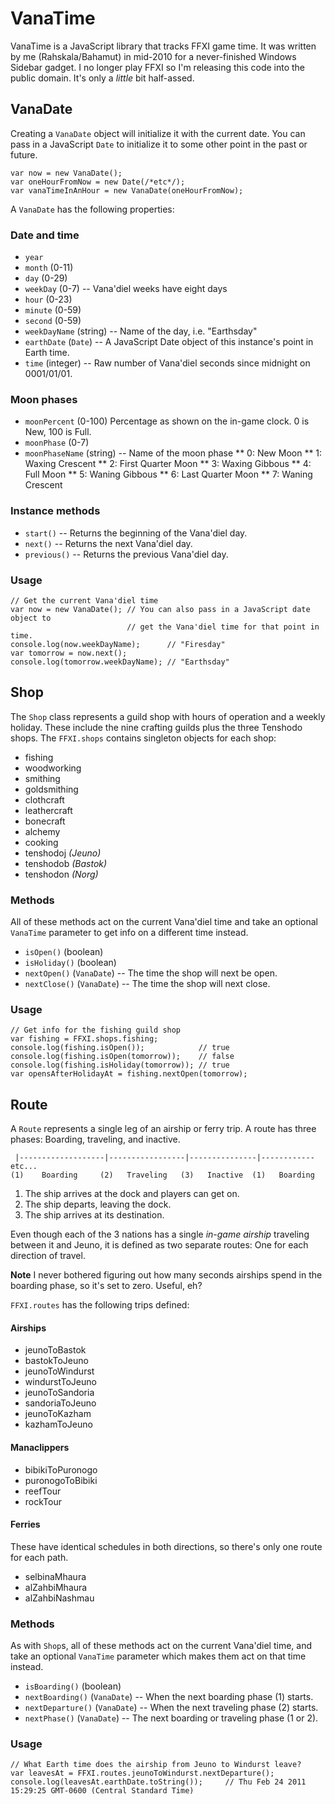 VanaTime
========

VanaTime is a JavaScript library that tracks FFXI game time. It was written by me (Rahskala/Bahamut) in mid-2010 for a never-finished Windows Sidebar gadget. I no longer play FFXI so I'm releasing this code into the public domain. It's only a *little* bit half-assed.

VanaDate
--------

Creating a `VanaDate` object will initialize it with the current date. You can pass in a JavaScript `Date` to initialize it to some other point in the past or future.

    var now = new VanaDate();
    var oneHourFromNow = new Date(/*etc*/);
	var vanaTimeInAnHour = new VanaDate(oneHourFromNow);

A `VanaDate` has the following properties:

### Date and time
* `year`
* `month` (0-11)
* `day` (0-29)
* `weekDay` (0-7) -- Vana'diel weeks have eight days
* `hour` (0-23)
* `minute` (0-59)
* `second` (0-59)
* `weekDayName` (string) -- Name of the day, i.e. "Earthsday"
* `earthDate` (`Date`) -- A JavaScript Date object of this instance's point in Earth time.
* `time` (integer) -- Raw number of Vana'diel seconds since midnight on 0001/01/01.

### Moon phases
* `moonPercent` (0-100) Percentage as shown on the in-game clock. 0 is New, 100 is Full.
* `moonPhase` (0-7) 
* `moonPhaseName` (string) -- Name of the moon phase
** 0: New Moon
** 1: Waxing Crescent
** 2: First Quarter Moon
** 3: Waxing Gibbous
** 4: Full Moon
** 5: Waning Gibbous
** 6: Last Quarter Moon
** 7: Waning Crescent

### Instance methods
* `start()` -- Returns the beginning of the Vana'diel day.
* `next()` -- Returns the next Vana'diel day.
* `previous()` -- Returns the previous Vana'diel day.

### Usage

	// Get the current Vana'diel time
	var now = new VanaDate(); // You can also pass in a JavaScript date object to 
                              // get the Vana'diel time for that point in time.
    console.log(now.weekDayName);      // "Firesday"
	var tomorrow = now.next();
	console.log(tomorrow.weekDayName); // "Earthsday"

Shop
----

The `Shop` class represents a guild shop with hours of operation and a weekly holiday. These include the nine crafting guilds plus the three Tenshodo shops. The `FFXI.shops` contains singleton objects for each shop:

* fishing
* woodworking
* smithing
* goldsmithing
* clothcraft
* leathercraft
* bonecraft
* alchemy
* cooking
* tenshodoj *(Jeuno)*
* tenshodob *(Bastok)*
* tenshodon *(Norg)*

### Methods

All of these methods act on the current Vana'diel time and take an optional `VanaTime` parameter to get info on a different time instead.

* `isOpen()` (boolean)
* `isHoliday()` (boolean)
* `nextOpen()` (`VanaDate`) -- The time the shop will next be open. 
* `nextClose()` (`VanaDate`) -- The time the shop will next close.

### Usage

	// Get info for the fishing guild shop
	var fishing = FFXI.shops.fishing;
	console.log(fishing.isOpen()); 		      // true
	console.log(fishing.isOpen(tomorrow));    // false
	console.log(fishing.isHoliday(tomorrow)); // true
	var opensAfterHolidayAt = fishing.nextOpen(tomorrow);

Route
-----
A `Route` represents a single leg of an airship or ferry trip. A route has three phases: Boarding, traveling, and inactive.

     |-------------------|-----------------|---------------|------------  etc...
    (1)    Boarding     (2)   Traveling   (3)   Inactive  (1)   Boarding

1. The ship arrives at the dock and players can get on.
2. The ship departs, leaving the dock.
3. The ship arrives at its destination.

Even though each of the 3 nations has a single *in-game airship* traveling between it and Jeuno, it is defined as two separate routes: One for each direction of travel.

**Note** I never bothered figuring out how many seconds airships spend in the boarding phase, so it's set to zero. Useful, eh?

`FFXI.routes` has the following trips defined:

#### Airships
* jeunoToBastok
* bastokToJeuno
* jeunoToWindurst
* windurstToJeuno
* jeunoToSandoria
* sandoriaToJeuno
* jeunoToKazham
* kazhamToJeuno
#### Manaclippers
* bibikiToPuronogo
* puronogoToBibiki
* reefTour
* rockTour
#### Ferries
These have identical schedules in both directions, so there's only one route for each path.

* selbinaMhaura
* alZahbiMhaura
* alZahbiNashmau

### Methods

As with `Shop`s, all of these methods act on the current Vana'diel time, and take an optional `VanaTime` parameter which makes them act on that time instead.

* `isBoarding()` (boolean)
* `nextBoarding()` (`VanaDate`) -- When the next boarding phase (1) starts.
* `nextDeparture()` (`VanaDate`) -- When the next traveling phase (2) starts.
* `nextPhase()` (`VanaDate`) -- The next boarding or traveling phase (1 or 2).

### Usage

	// What Earth time does the airship from Jeuno to Windurst leave?
    var leavesAt = FFXI.routes.jeunoToWindurst.nextDeparture();
	console.log(leavesAt.earthDate.toString());     // Thu Feb 24 2011 15:29:25 GMT-0600 (Central Standard Time)
	
	